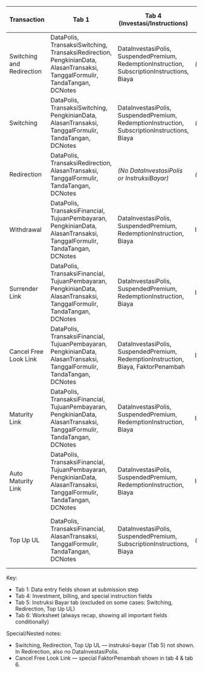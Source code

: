 | Transaction                      | Tab 1                                                                                   | Tab 4 (Investasi/Instructions)                                         | Tab 5 (Instruksi Bayar) | Tab 6 (Worksheet)                             |
|-----------------------------------|----------------------------------------------------------------------------------------|--------------------------------------------------------------------------|-------------------------|-----------------------------------------------|
| Switching and Redirection         | DataPolis, TransaksiSwitching, TransaksiRedirection, PengkinianData, AlasanTransaksi, TanggalFormulir, TandaTangan, DCNotes | DataInvestasiPolis, SuspendedPremium, RedemptionInstruction, SubscriptionInstructions, Biaya | *(Not Shown)*           | All Tab 1 fields + Tab 4 fields + AnalystNotes, Approver, HistoryApproval, ApproverNotes |
| Switching                        | DataPolis, TransaksiSwitching, PengkinianData, AlasanTransaksi, TanggalFormulir, TandaTangan, DCNotes                  | DataInvestasiPolis, SuspendedPremium, RedemptionInstruction, SubscriptionInstructions, Biaya | *(Not Shown)*           | All Tab 1 fields + Tab 4 fields + AnalystNotes, Approver, HistoryApproval, ApproverNotes |
| Redirection                      | DataPolis, TransaksiRedirection, AlasanTransaksi, TanggalFormulir, TandaTangan, DCNotes                              | *(No DataInvestasiPolis or InstruksiBayar)*                              | *(Not Shown)*           | All Tab 1 fields + AnalystNotes, Approver, HistoryApproval, ApproverNotes                |
| Withdrawal                       | DataPolis, TransaksiFinancial, TujuanPembayaran, PengkinianData, AlasanTransaksi, TanggalFormulir, TandaTangan, DCNotes | DataInvestasiPolis, SuspendedPremium, RedemptionInstruction, Biaya        | InstruksiBayar          | All Tab 1 fields + Tab 4 fields + JumlahYangDibayarkan, AnalystNotes, Approver, HistoryApproval, ApproverNotes |
| Surrender Link                    | DataPolis, TransaksiFinancial, TujuanPembayaran, PengkinianData, AlasanTransaksi, TanggalFormulir, TandaTangan, DCNotes | DataInvestasiPolis, SuspendedPremium, RedemptionInstruction, Biaya        | InstruksiBayar          | All Tab 1 fields + Tab 4 fields + JumlahYangDibayarkan, AnalystNotes, Approver, HistoryApproval, ApproverNotes |
| Cancel Free Look Link             | DataPolis, TransaksiFinancial, TujuanPembayaran, PengkinianData, AlasanTransaksi, TanggalFormulir, TandaTangan, DCNotes | DataInvestasiPolis, SuspendedPremium, RedemptionInstruction, Biaya, FaktorPenambah | InstruksiBayar          | All Tab 1 fields + Tab 4 fields + FaktorPenambah, JumlahYangDibayarkan, AnalystNotes, Approver, HistoryApproval, ApproverNotes |
| Maturity Link                     | DataPolis, TransaksiFinancial, TujuanPembayaran, PengkinianData, AlasanTransaksi, TanggalFormulir, TandaTangan, DCNotes | DataInvestasiPolis, SuspendedPremium, RedemptionInstruction, Biaya        | InstruksiBayar          | All Tab 1 fields + Tab 4 fields + JumlahYangDibayarkan, AnalystNotes, Approver, HistoryApproval, ApproverNotes |
| Auto Maturity Link                | DataPolis, TransaksiFinancial, TujuanPembayaran, PengkinianData, AlasanTransaksi, TanggalFormulir, TandaTangan, DCNotes | DataInvestasiPolis, SuspendedPremium, RedemptionInstruction, Biaya        | InstruksiBayar          | All Tab 1 fields + Tab 4 fields + JumlahYangDibayarkan, AnalystNotes, Approver, HistoryApproval, ApproverNotes |
| Top Up UL                         | DataPolis, TransaksiFinancial, AlasanTransaksi, TanggalFormulir, TandaTangan, DCNotes                                | DataInvestasiPolis, SuspendedPremium, SubscriptionInstructions, Biaya       | *(Not Shown)*           | All Tab 1 fields + Tab 4 fields + JumlahYangDibayarkan, AnalystNotes, Approver, HistoryApproval, ApproverNotes |

Key:
- Tab 1: Data entry fields shown at submission step
- Tab 4: Investment, billing, and special instruction fields
- Tab 5: Instruksi Bayar tab (excluded on some cases: Switching, Redirection, Top Up UL)
- Tab 6: Worksheet (always recap, showing all important fields conditionally)

Special/Nested notes:
- Switching, Redirection, Top Up UL — instruksi-bayar (Tab 5) not shown. In Redirection, also no DataInvestasiPolis.
- Cancel Free Look Link — special FaktorPenambah shown in tab 4 & tab 6.
